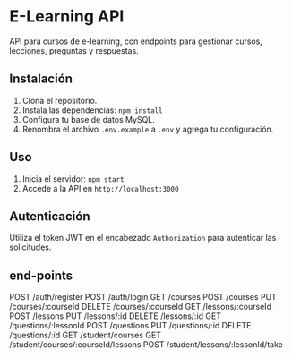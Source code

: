 # E-Learning API

API para cursos de e-learning, con endpoints para gestionar cursos, lecciones, preguntas y respuestas.

## Instalación

1. Clona el repositorio.
2. Instala las dependencias: `npm install`
3. Configura tu base de datos MySQL.
4. Renombra el archivo `.env.example` a `.env` y agrega tu configuración.

## Uso

1. Inicia el servidor: `npm start`
2. Accede a la API en `http://localhost:3000`

## Autenticación

Utiliza el token JWT en el encabezado `Authorization` para autenticar las solicitudes. 

## end-points

POST /auth/register
POST /auth/login
GET /courses
POST /courses
PUT /courses/:courseId
DELETE /courses/:courseId
GET /lessons/:courseId
POST /lessons
PUT /lessons/:id
DELETE /lessons/:id
GET /questions/:lessonId
POST /questions
PUT /questions/:id
DELETE /questions/:id
GET /student/courses
GET /student/courses/:courseId/lessons
POST /student/lessons/:lessonId/take

